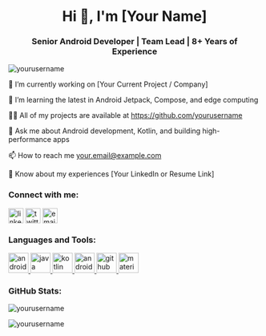 <h1 align="center">Hi 👋, I'm [Your Name]</h1> <h3 align="center">Senior Android Developer | Team Lead | 8+ Years of Experience</h3> <p align="left"> <img src="https://komarev.com/ghpvc/?username=yourusername&label=Profile%20views&color=0e75b6&style=flat" alt="yourusername" /> </p>
🔭 I’m currently working on [Your Current Project / Company]

🌱 I’m learning the latest in Android Jetpack, Compose, and edge computing

👨‍💻 All of my projects are available at https://github.com/yourusername

💬 Ask me about Android development, Kotlin, and building high-performance apps

📫 How to reach me your.email@example.com

📄 Know about my experiences [Your LinkedIn or Resume Link]

<h3 align="left">Connect with me:</h3> <p align="left"> <a href="https://linkedin.com/in/yourlinkedin" target="blank"><img align="center" src="https://cdn-icons-png.flaticon.com/512/174/174857.png" alt="linkedin" height="30" width="30" /></a> <a href="https://twitter.com/yourtwitter" target="blank"><img align="center" src="https://cdn-icons-png.flaticon.com/512/733/733579.png" alt="twitter" height="30" width="30" /></a> <a href="mailto:your.email@example.com"><img align="center" src="https://cdn-icons-png.flaticon.com/512/732/732200.png" alt="email" height="30" width="30" /></a> </p> <h3 align="left">Languages and Tools:</h3> <p align="left"> <a href="https://developer.android.com" target="_blank" rel="noreferrer"> <img src="https://cdn-icons-png.flaticon.com/512/732/732212.png" alt="android" width="40" height="40"/> </a> <a href="https://www.java.com" target="_blank" rel="noreferrer"> <img src="https://cdn-icons-png.flaticon.com/512/226/226777.png" alt="java" width="40" height="40"/> </a> <a href="https://kotlinlang.org" target="_blank" rel="noreferrer"> <img src="https://upload.wikimedia.org/wikipedia/commons/7/74/Kotlin_Icon.png" alt="kotlin" width="40" height="40"/> </a> <a href="https://developer.android.com/studio" target="_blank" rel="noreferrer"> <img src="https://upload.wikimedia.org/wikipedia/commons/e/e3/Android_Studio_icon.svg" alt="android studio" width="40" height="40"/> </a> <a href="https://www.github.com" target="_blank" rel="noreferrer"> <img src="https://cdn-icons-png.flaticon.com/512/25/25231.png" alt="github" width="40" height="40"/> </a> <a href="https://material.io" target="_blank" rel="noreferrer"> <img src="https://cdn-icons-png.flaticon.com/512/703/703758.png" alt="material design" width="40" height="40"/> </a> </p> <h3 align="left">GitHub Stats:</h3> <p><img align="center" src="https://github-readme-stats.vercel.app/api?username=yourusername&show_icons=true&theme=radical" alt="yourusername" /></p> <p><img align="center" src="https://github-readme-stats.vercel.app/api/top-langs?username=yourusername&show_icons=true&theme=radical&layout=compact" alt="yourusername" /></p>
